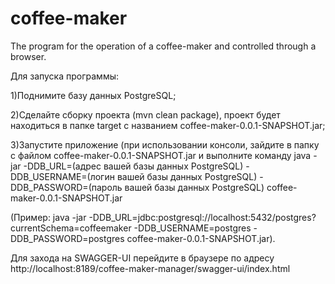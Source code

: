 # coffee-maker
The program for the operation of a coffee-maker and controlled through a browser.

Для запуска программы:

1)Поднимите базу данных PostgreSQL;


2)Сделайте сборку проекта (mvn clean package), проект будет находиться в папке target с названием coffee-maker-0.0.1-SNAPSHOT.jar;


3)Запустите приложение (при использовании консоли, зайдите в папку с файлом coffee-maker-0.0.1-SNAPSHOT.jar и выполните команду java -jar -DDB_URL=(адрес вашей базы данных PostgreSQL) -DDB_USERNAME=(логин вашей базы данных PostgreSQL) -DDB_PASSWORD=(пароль вашей базы данных PostgreSQL) coffee-maker-0.0.1-SNAPSHOT.jar

(Пример: java -jar -DDB_URL=jdbc:postgresql://localhost:5432/postgres?currentSchema=coffeemaker -DDB_USERNAME=postgres -DDB_PASSWORD=postgres coffee-maker-0.0.1-SNAPSHOT.jar).


Для захода на SWAGGER-UI перейдите в браузере по адресу http://localhost:8189/coffee-maker-manager/swagger-ui/index.html
